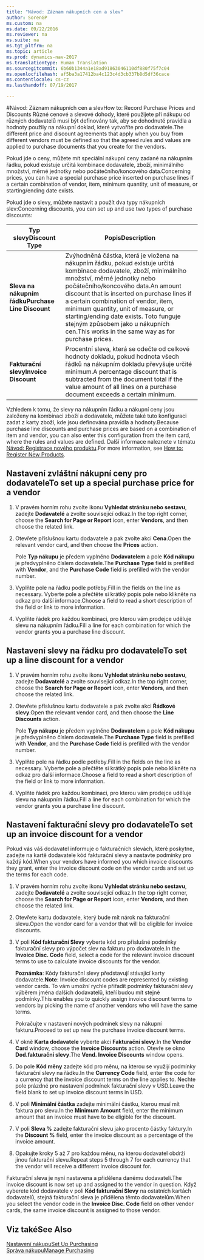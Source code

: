 ```yaml
---
title: "Návod: Záznam nákupních cen a slev"
author: SorenGP
ms.custom: na
ms.date: 09/22/2016
ms.reviewer: na
ms.suite: na
ms.tgt_pltfrm: na
ms.topic: article
ms.prod: dynamics-nav-2017
ms.translationtype: Human Translation
ms.sourcegitcommit: 6b60b1344a1e18ad91863046110df880f75f7c04
ms.openlocfilehash: af5ba3a17412ba4c123c4d3cb337b8d5df36cace
ms.contentlocale: cs-cz
ms.lasthandoff: 07/19/2017

---
```


#<a name="how-to-record-purchase-prices-and-discounts"></a><span data-ttu-id="7238e-102">Návod: Záznam nákupních cen a slev</span><span class="sxs-lookup"><span data-stu-id="7238e-102">How to: Record Purchase Prices and Discounts</span></span>
<span data-ttu-id="7238e-103">Různé cenové a slevové dohody, které použijete při nákupu od různých dodavatelů musí být definovány tak, aby se dohodnuté pravidla a hodnoty použily na nákupní doklad, které vytvoříte pro dodavatele.</span><span class="sxs-lookup"><span data-stu-id="7238e-103">The different price and discount agreements that apply when you buy from different vendors must be defined so that the agreed rules and values are applied to purchase documents that you create for the vendors.</span></span>

<span data-ttu-id="7238e-104">Pokud jde o ceny, můžete mít speciální nákupní ceny zadané na nákupním řádku, pokud existuje určitá kombinace dodavatele, zboží, minimálního množství, měrné jednotky nebo počátečního/koncového data.</span><span class="sxs-lookup"><span data-stu-id="7238e-104">Concerning prices, you can have a special purchase price inserted on purchase lines if a certain combination of vendor, item, minimum quantity, unit of measure, or starting/ending date exists.</span></span>

<span data-ttu-id="7238e-105">Pokud jde o slevy, můžete nastavit a použít dva typy nákupních slev:</span><span class="sxs-lookup"><span data-stu-id="7238e-105">Concerning discounts, you can set up and use two types of purchase discounts:</span></span>

|<span data-ttu-id="7238e-106">Typ slevy</span><span class="sxs-lookup"><span data-stu-id="7238e-106">Discount Type</span></span> |<span data-ttu-id="7238e-107">Popis</span><span class="sxs-lookup"><span data-stu-id="7238e-107">Description</span></span> |
|--------------|------------|
|<span data-ttu-id="7238e-108">**Sleva na nákupním řádku**</span><span class="sxs-lookup"><span data-stu-id="7238e-108">**Purchase Line Discount**</span></span>|<span data-ttu-id="7238e-109">Zvýhodněná částka, která je vložena na nákupním řádku, pokud existuje určitá kombinace dodavatele, zboží, minimálního množství, měrné jednotky nebo počátečního/koncového data.</span><span class="sxs-lookup"><span data-stu-id="7238e-109">An amount discount that is inserted on purchase lines if a certain combination of vendor, item, minimum quantity, unit of measure, or starting/ending date exists.</span></span> <span data-ttu-id="7238e-110">Toto funguje stejným způsobem jako u nákupních cen.</span><span class="sxs-lookup"><span data-stu-id="7238e-110">This works in the same way as for purchase prices.</span></span>|
|<span data-ttu-id="7238e-111">**Fakturační slevy**</span><span class="sxs-lookup"><span data-stu-id="7238e-111">**Invoice Discount**</span></span>|<span data-ttu-id="7238e-112">Procentní sleva, která se odečte od celkové hodnoty dokladu, pokud hodnota všech řádků na nákupním dokladu převyšuje určité minimum.</span><span class="sxs-lookup"><span data-stu-id="7238e-112">A percentage discount that is subtracted from the document total if the value amount of all lines on a purchase document exceeds a certain minimum.</span></span>|

<span data-ttu-id="7238e-113">Vzhledem k tomu, že slevy na nákupním řádku a nákupní ceny jsou založeny na kombinaci zboží a dodavatele, můžete také tuto konfiguraci zadat z karty zboží, kde jsou definována pravidla a hodnoty.</span><span class="sxs-lookup"><span data-stu-id="7238e-113">Because purchase line discounts and purchase prices are based on a combination of item and vendor, you can also enter this configuration from the item card, where the rules and values are defined.</span></span> <span data-ttu-id="7238e-114">Další informace naleznete v tématu [Návod: Registrace nového produktu](inventory-how-register-new-products.md).</span><span class="sxs-lookup"><span data-stu-id="7238e-114">For more information, see [How to: Register New Products](inventory-how-register-new-products.md).</span></span>

## <a name="to-set-up-a-special-purchase-price-for-a-vendor"></a><span data-ttu-id="7238e-115">Nastavení zvláštní nákupní ceny pro dodavatele</span><span class="sxs-lookup"><span data-stu-id="7238e-115">To set up a special purchase price for a vendor</span></span>
1. <span data-ttu-id="7238e-116">V pravém horním rohu zvolte ikonu **Vyhledat stránku nebo sestavu**, zadejte **Dodavatelé** a zvolte související odkaz.</span><span class="sxs-lookup"><span data-stu-id="7238e-116">In the top right corner, choose the **Search for Page or Report** icon, enter **Vendors**, and then choose the related link.</span></span>
2. <span data-ttu-id="7238e-117">Otevřete příslušnou kartu dodavatele a pak zvolte akci **Cena**.</span><span class="sxs-lookup"><span data-stu-id="7238e-117">Open the relevant vendor card, and then choose the **Prices** action.</span></span>

    <span data-ttu-id="7238e-118">Pole **Typ nákupu** je předem vyplněno **Dodavatelem** a pole **Kód nákupu** je předvyplněno číslem dodavatele.</span><span class="sxs-lookup"><span data-stu-id="7238e-118">The **Purchase Type** field is prefilled with **Vendor**, and the **Purchase Code** field is prefilled with the vendor number.</span></span>
3. <span data-ttu-id="7238e-119">Vyplňte pole na řádku podle potřeby.</span><span class="sxs-lookup"><span data-stu-id="7238e-119">Fill in the fields on the line as necessary.</span></span> <span data-ttu-id="7238e-120">Vyberte pole a přečtěte si krátký popis pole nebo klikněte na odkaz pro další informace.</span><span class="sxs-lookup"><span data-stu-id="7238e-120">Choose a field to read a short description of the field or link to more information.</span></span>
4. <span data-ttu-id="7238e-121">Vyplňte řádek pro každou kombinaci, pro kterou vám prodejce uděluje slevu na nákupním řádku.</span><span class="sxs-lookup"><span data-stu-id="7238e-121">Fill a line for each combination for which the vendor grants you a purchase line discount.</span></span>

## <a name="to-set-up-a-line-discount-for-a-vendor"></a><span data-ttu-id="7238e-122">Nastavení slevy na řádku pro dodavatele</span><span class="sxs-lookup"><span data-stu-id="7238e-122">To set up a line discount for a vendor</span></span>
1. <span data-ttu-id="7238e-123">V pravém horním rohu zvolte ikonu **Vyhledat stránku nebo sestavu**, zadejte **Dodavatelé** a zvolte související odkaz.</span><span class="sxs-lookup"><span data-stu-id="7238e-123">In the top right corner, choose the **Search for Page or Report** icon, enter **Vendors**, and then choose the related link.</span></span>
2. <span data-ttu-id="7238e-124">Otevřete příslušnou kartu dodavatele a pak zvolte akci **Řádkové slevy**.</span><span class="sxs-lookup"><span data-stu-id="7238e-124">Open the relevant vendor card, and then choose the **Line Discounts** action.</span></span>

    <span data-ttu-id="7238e-125">Pole **Typ nákupu** je předem vyplněno **Dodavatelem** a pole **Kód nákupu** je předvyplněno číslem dodavatele.</span><span class="sxs-lookup"><span data-stu-id="7238e-125">The **Purchase Type** field is prefilled with **Vendor**, and the **Purchase Code** field is prefilled with the vendor number.</span></span>
3. <span data-ttu-id="7238e-126">Vyplňte pole na řádku podle potřeby.</span><span class="sxs-lookup"><span data-stu-id="7238e-126">Fill in the fields on the line as necessary.</span></span> <span data-ttu-id="7238e-127">Vyberte pole a přečtěte si krátký popis pole nebo klikněte na odkaz pro další informace.</span><span class="sxs-lookup"><span data-stu-id="7238e-127">Choose a field to read a short description of the field or link to more information.</span></span>
4. <span data-ttu-id="7238e-128">Vyplňte řádek pro každou kombinaci, pro kterou vám prodejce uděluje slevu na nákupním řádku.</span><span class="sxs-lookup"><span data-stu-id="7238e-128">Fill a line for each combination for which the vendor grants you a purchase line discount.</span></span>

## <a name="to-set-up-an-invoice-discount-for-a-vendor"></a><span data-ttu-id="7238e-129">Nastavení fakturační slevy pro dodavatele</span><span class="sxs-lookup"><span data-stu-id="7238e-129">To set up an invoice discount for a vendor</span></span>
<span data-ttu-id="7238e-130">Pokud vás váš dodavatel informuje o fakturačních slevách, které poskytne, zadejte na kartě dodavatele kód fakturační slevy a nastavte podmínky pro každý kód.</span><span class="sxs-lookup"><span data-stu-id="7238e-130">When your vendors have informed you which invoice discounts they grant, enter the invoice discount code on the vendor cards and set up the terms for each code.</span></span>

1. <span data-ttu-id="7238e-131">V pravém horním rohu zvolte ikonu **Vyhledat stránku nebo sestavu**, zadejte **Dodavatelé** a zvolte související odkaz.</span><span class="sxs-lookup"><span data-stu-id="7238e-131">In the top right corner, choose the **Search for Page or Report** icon, enter **Vendors**, and then choose the related link.</span></span>
2. <span data-ttu-id="7238e-132">Otevřete kartu dodavatele, který bude mít nárok na fakturační slevu.</span><span class="sxs-lookup"><span data-stu-id="7238e-132">Open the vendor card for a vendor that will be eligible for invoice discounts.</span></span>
3. <span data-ttu-id="7238e-133">V poli **Kód fakturační Slevy** vyberte kód pro příslušné podmínky fakturační slevy pro výpočet slev na fakturu pro dodavatele.</span><span class="sxs-lookup"><span data-stu-id="7238e-133">In the **Invoice Disc. Code** field, select a code for the relevant invoice discount terms to use to calculate invoice discounts for the vendor.</span></span>

    <span data-ttu-id="7238e-134">**Poznámka**: Kódy fakturační slevy představují stávající karty dodavatele.</span><span class="sxs-lookup"><span data-stu-id="7238e-134">**Note**: Invoice discount codes are represented by existing vendor cards.</span></span> <span data-ttu-id="7238e-135">To vám umožní rychle přiřadit podmínky fakturační slevy výběrem jména dalších dodavatelů, kteří budou mít stejné podmínky.</span><span class="sxs-lookup"><span data-stu-id="7238e-135">This enables you to quickly assign invoice discount terms to vendors by picking the name of another vendors who will have the same terms.</span></span>

    <span data-ttu-id="7238e-136">Pokračujte v nastavení nových podmínek slevy na nákupní fakturu.</span><span class="sxs-lookup"><span data-stu-id="7238e-136">Proceed to set up new the purchase invoice discount terms.</span></span>
4. <span data-ttu-id="7238e-137">V okně **Karta dodavatele** vyberte akci **Fakturační slevy**.</span><span class="sxs-lookup"><span data-stu-id="7238e-137">In the **Vendor Card** window, choose the **Invoice Discounts** action.</span></span> <span data-ttu-id="7238e-138">Otevře se okno **Dod.fakturační slevy**.</span><span class="sxs-lookup"><span data-stu-id="7238e-138">The **Vend. Invoice Discounts** window opens.</span></span>
5. <span data-ttu-id="7238e-139">Do pole **Kód měny** zadejte kód pro měnu, na kterou se využijí podmínky fakturační slevy na řádku.</span><span class="sxs-lookup"><span data-stu-id="7238e-139">In the **Currency Code** field, enter the code for a currency that the invoice discount terms on the line applies to.</span></span> <span data-ttu-id="7238e-140">Nechte pole prázdné pro nastavení podmínek fakturační slevy v USD.</span><span class="sxs-lookup"><span data-stu-id="7238e-140">Leave the field blank to set up invoice discount terms in USD.</span></span>
6. <span data-ttu-id="7238e-141">V poli **Minimální částka** zadejte minimální částku, kterou musí mít faktura pro slevu.</span><span class="sxs-lookup"><span data-stu-id="7238e-141">In the **Minimum Amount** field, enter the minimum amount that an invoice must have to be eligible for the discount.</span></span>
7. <span data-ttu-id="7238e-142">V poli **Sleva %** zadejte fakturační slevu jako procento částky faktury.</span><span class="sxs-lookup"><span data-stu-id="7238e-142">In the **Discount %** field, enter the invoice discount as a percentage of the invoice amount.</span></span>
8. <span data-ttu-id="7238e-143">Opakujte kroky 5 až 7 pro každou měnu, na kterou dodavatel obdrží jinou fakturační slevu.</span><span class="sxs-lookup"><span data-stu-id="7238e-143">Repeat steps 5 through 7 for each currency that the vendor will receive a different invoice discount for.</span></span>

<span data-ttu-id="7238e-144">Fakturační sleva je nyní nastavena a přidělena danému dodavateli.</span><span class="sxs-lookup"><span data-stu-id="7238e-144">The invoice discount is now set up and assigned to the vendor in question.</span></span> <span data-ttu-id="7238e-145">Když vyberete kód dodavatele v poli **Kód fakturační Slevy** na ostatních kartách dodavatelů, stejná fakturační sleva je přidělena těmto dodavatelům.</span><span class="sxs-lookup"><span data-stu-id="7238e-145">When you select the vendor code in the **Invoice Disc. Code** field on other vendor cards, the same invoice discount is assigned to those vendor.</span></span>

## <a name="see-also"></a><span data-ttu-id="7238e-146">Viz také</span><span class="sxs-lookup"><span data-stu-id="7238e-146">See Also</span></span>  
[<span data-ttu-id="7238e-147">Nastavení nákupu</span><span class="sxs-lookup"><span data-stu-id="7238e-147">Set Up Purchasing</span></span>](purchasing-setup-purchasing.md)  
[<span data-ttu-id="7238e-148">Správa nákupu</span><span class="sxs-lookup"><span data-stu-id="7238e-148">Manage Purchasing</span></span>](purchasing-manage-purchasing.md)

